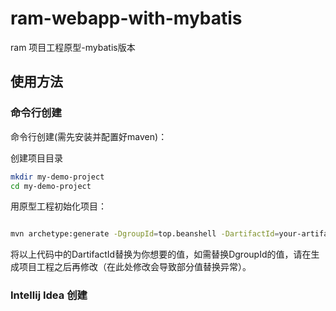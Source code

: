 # ram-webapp-with-mybatis
ram 项目工程原型-mybatis版本

## 使用方法


### 命令行创建

命令行创建(需先安装并配置好maven)：


创建项目目录

```bash
mkdir my-demo-project
cd my-demo-project
```

用原型工程初始化项目：

```bash

mvn archetype:generate -DgroupId=top.beanshell -DartifactId=your-artifact-id -Dversion=1.0.0-SNAPSHOT -Dpackage=top.beanshell -DarchetypeGroupId=top.beanshell -DarchetypeArtifactId=ram-webapp-with-mybatis-archetype -DarchetypeVersion=1.0.0-SNAPSHOT
```

将以上代码中的DartifactId替换为你想要的值，如需替换DgroupId的值，请在生成项目工程之后再修改（在此处修改会导致部分值替换异常）。

### Intellij Idea 创建
